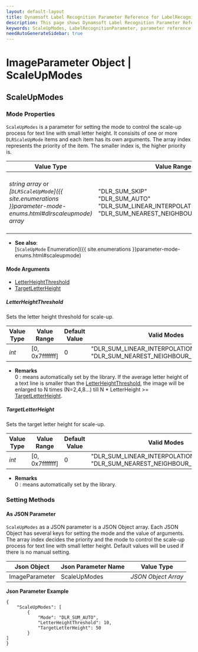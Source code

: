 ```yaml
---
layout: default-layout
title: Dynamsoft Label Recognition Parameter Reference for LabelRecognitionParameter Object - ScaleUpModes
description: This page shows Dynamsoft Label Recognition Parameter Reference for LabelRecognitionParameter Object - ScaleUpModes.
keywords: ScaleUpModes, LabelRecognitionParameter, parameter reference, parameter
needAutoGenerateSidebar: true
---
```

# ImageParameter Object | ScaleUpModes



## ScaleUpModes  

### Mode Properties
`ScaleUpModes` is a parameter for setting the mode to control the scale-up process for text line with small letter height. It consisits of one or more `DLRScaleUpMode` items and each item has its own arguments. The array index represents the priority of the item. The smaller index is, the higher priority is.

| Value Type | Value Range | Default Value |
| ---------- | ----------- | ------------- |
| *string array* or *[`DLRScaleUpMode`]({{ site.enumerations }}parameter-mode-enums.html#dlrscaleupmode) array* | "DLR_SUM_SKIP"<br>"DLR_SUM_AUTO"<br>"DLR_SUM_LINEAR_INTERPOLATION"<br>"DLR_SUM_NEAREST_NEIGHBOUR_INTERPOLATION" | ["DLR_SUM_AUTO", "DLR_SUM_SKIP", "DLR_SUM_SKIP", "DLR_SUM_SKIP", "DLR_SUM_SKIP", "DLR_SUM_SKIP", "DLR_SUM_SKIP", "DLR_SUM_SKIP"] |

- **See also**:   
    [`ScaleUpMode` Enumeration]({{ site.enumerations }}parameter-mode-enums.html#scaleupmode)
    
#### Mode Arguments
- [LetterHeightThreshold](#letterheightthreshold)
- [TargetLetterHeight](#targetletterheight)

 
##### LetterHeightThreshold 
Sets the letter height threshold for scale-up.


| Value Type | Value Range | Default Value | Valid Modes | 
| ---------- | ----------- | ------------- | ----------- |
| *int* | [0, 0x7fffffff] | 0 | "DLR_SUM_LINEAR_INTERPOLATION"<br>"DLR_SUM_NEAREST_NEIGHBOUR_INTERPOLATION" |         

- **Remarks**     
  0 : means automatically set by the library.
  If the average letter height of a text line is smaller than the [LetterHeightThreshold](#letterheightthreshold), the image will be enlarged to N times (N=2,4,8…) till N * LetterHeight >= [TargetLetterHeight](#targetletterheight).


##### TargetLetterHeight 
Sets the target letter height for scale-up.


| Value Type | Value Range | Default Value | Valid Modes | 
| ---------- | ----------- | ------------- | ----------- |
| *int* | [0, 0x7fffffff] | 0 | "DLR_SUM_LINEAR_INTERPOLATION"<br>"DLR_SUM_NEAREST_NEIGHBOUR_INTERPOLATION" |         

- **Remarks**     
  0 : means automatically set by the library.

### Setting Methods

#### As JSON Parameter
`ScaleUpModes` as a JSON parameter is a JSON Object array. Each JSON Object has several keys for setting the mode and the value of arguments. The array index decides the priority and the mode to control the scale-up process for text line with small letter height. Default values will be used if there is no manual setting.   


| Json Object |	Json Parameter Name | Value Type |
| ----------- | ------------------- | ---------- |
| ImageParameter | ScaleUpModes | *JSON Object Array* | 

**Json Parameter Example**   
```
{
    "ScaleUpModes": [
        {
            "Mode": "DLR_SUM_AUTO",
            "LetterHeightThreshold": 10,
            "TargetLetterHeight": 50
        }
]
}
```


&nbsp;



